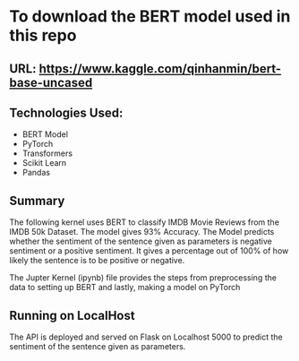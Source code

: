 # To download the BERT model used in this repo

## URL: https://www.kaggle.com/qinhanmin/bert-base-uncased

## Technologies Used:

-   BERT Model
-   PyTorch
-   Transformers
-   Scikit Learn
-   Pandas

## Summary

The following kernel uses BERT to classify IMDB Movie Reviews from the IMDB 50k Dataset. The model gives 93% Accuracy. The Model predicts whether the sentiment of the sentence given as parameters is negative sentiment or a positive sentiment. It gives a percentage out of 100% of how likely the sentence is to be positive or negative.

The Jupter Kernel (ipynb) file provides the steps from preprocessing the data to setting up BERT and lastly, making a model on PyTorch

## Running on LocalHost

The API is deployed and served on Flask on Localhost 5000 to predict the sentiment of the sentence given as parameters.
